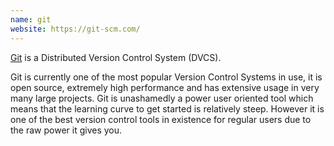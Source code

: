 ```yaml
---
name: git
website: https://git-scm.com/
---
```

[Git](https://git-scm.com/) is a Distributed Version Control System (DVCS).

Git is currently one of the most popular Version Control Systems in use, it is open source, extremely high performance and has extensive usage in very many large projects.
Git is unashamedly a power user oriented tool which means that the learning curve to get started is relatively steep.
However it is one of the best version control tools in existence for regular users due to the raw power it gives you.
